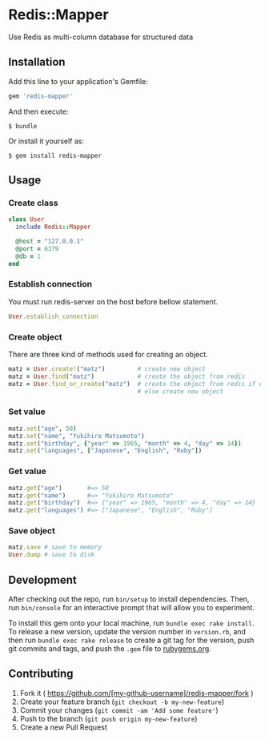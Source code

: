 # Redis::Mapper

Use Redis as multi-column database for structured data

## Installation

Add this line to your application's Gemfile:

```ruby
gem 'redis-mapper'
```

And then execute:

    $ bundle

Or install it yourself as:

    $ gem install redis-mapper

## Usage

### Create class

```ruby
class User
  include Redis::Mapper

  @host = "127.0.0.1"
  @port = 6379
  @db = 1
end
```

### Establish connection

You must run redis-server on the host before bellow statement.

```ruby
User.establish_connection
```

### Create object

There are three kind of methods used for creating an object.

```ruby
matz = User.create!("matz")         # create new object
matz = User.find("matz")            # create the object from redis
matz = User.find_or_create("matz")  # create the object from redis if exists,
                                    # else create new object
```

### Set value

```ruby
matz.set("age", 50)
matz.set("name", "Yukihiro Matsumoto")
matz.set("birthday", {"year" => 1965, "month" => 4, "day" => 14})
matz.set("languages", ["Japanese", "English", "Ruby"])
```

### Get value

```ruby
matz.get("age")       #=> 50
matz.get("name")      #=> "Yukihiro Matsumoto"
matz.get("birthday")  #=> {"year" => 1965, "month" => 4, "day" => 14}
matz.get("languages") #=> ["Japanese", "English", "Ruby"]
```

### Save object

```ruby
matz.save # save to memory
User.dump # save to disk
```

## Development

After checking out the repo, run `bin/setup` to install dependencies. Then, run `bin/console` for an interactive prompt that will allow you to experiment.

To install this gem onto your local machine, run `bundle exec rake install`. To release a new version, update the version number in `version.rb`, and then run `bundle exec rake release` to create a git tag for the version, push git commits and tags, and push the `.gem` file to [rubygems.org](https://rubygems.org).

## Contributing

1. Fork it ( https://github.com/[my-github-username]/redis-mapper/fork )
2. Create your feature branch (`git checkout -b my-new-feature`)
3. Commit your changes (`git commit -am 'Add some feature'`)
4. Push to the branch (`git push origin my-new-feature`)
5. Create a new Pull Request
